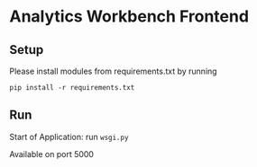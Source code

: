 # Analytics Workbench Frontend

## Setup
Please install modules from requirements.txt by running

`pip install -r requirements.txt`

## Run
Start of Application: run `wsgi.py`

Available on port 5000